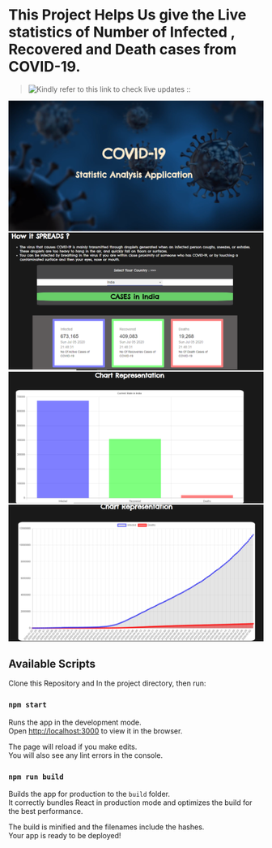 # This Project Helps Us give the Live statistics of Number of Infected , Recovered and Death cases  from COVID-19.
> ![Kindly refer to this link to check live updates ::](https://5f01faa872ef4b12dbf9e0d5--hungry-hoover-617825.netlify.app/)

![](https://github.com/poojarathore30/COVID-19-Statistic-Analyser.github.io/blob/master/public/images/1.PNG)
![](https://github.com/poojarathore30/COVID-19-Statistic-Analyser.github.io/blob/master/public/images/2.PNG)
![](https://github.com/poojarathore30/COVID-19-Statistic-Analyser.github.io/blob/master/public/images/3.PNG)
![](https://github.com/poojarathore30/COVID-19-Statistic-Analyser.github.io/blob/master/public/images/4.PNG)

## Available Scripts
Clone this Repository and In the project directory, then run:

### `npm start`

Runs the app in the development mode.<br />
Open [http://localhost:3000](http://localhost:3000) to view it in the browser.

The page will reload if you make edits.<br />
You will also see any lint errors in the console.

### `npm run build`

Builds the app for production to the `build` folder.<br />
It correctly bundles React in production mode and optimizes the build for the best performance.

The build is minified and the filenames include the hashes.<br />
Your app is ready to be deployed!

